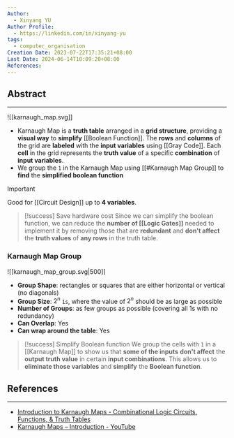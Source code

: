 ```yaml
---
Author:
  - Xinyang YU
Author Profile:
  - https://linkedin.com/in/xinyang-yu
tags:
  - computer_organisation
Creation Date: 2023-07-22T17:35:21+08:00
Last Date: 2024-06-14T10:09:20+08:00
References: 
---
```

## Abstract
---
![[karnaugh_map.svg]]


- Karnaugh Map is a **truth table** arranged in a **grid structure**, providing a **visual way** to **simplify** [[Boolean Function]]. The **rows** and **columns** of the grid are **labeled** with the **input variables** using [[Gray Code]]. Each **cell** in the grid represents the **truth value** of a specific **combination** of **input variables**.
- We group the `1` in the Karnaugh Map using  [[#Karnaugh Map Group]] to **find** the **simplified boolean function**


>[!important]
> Good for [[Circuit Design]] up to **4 variables**.

>[!success] Save hardware cost
> Since we can simplify the boolean function, we can reduce the **number of [[Logic Gates]]** needed to implement it by removing those that are **redundant** and **don't affect** the **truth values** of **any rows** in the truth table.



### Karnaugh Map Group

![[karnaugh_map_group.svg|500]]

- **Group Shape**: rectangles or squares that are either horizontal or vertical (no diagonals)
- **Group Size**: $2^n$ `1s`, where the value of $2^n$ should be as large as possible
- **Number of Groups**: as few groups as possible (covering all 1s with no redundancy)
- **Can Overlap**: Yes
- **Can wrap around the table**: Yes


>[!success] Simplify Boolean function
> We group the cells with `1` in a [[Karnaugh Map]] to show us that **some of the inputs** **don't affect** the **output truth value** in certain **input combinations**.  This allows us to **eliminate those variables** and **simplify** the **Boolean function**.






## References
---
- [Introduction to Karnaugh Maps - Combinational Logic Circuits, Functions, & Truth Tables](https://youtu.be/RO5alU6PpSU?si=CYKjwSRP__toOpWw "https://youtu.be/RO5alU6PpSU?si=CYKjwSRP__toOpWw")
- [Karnaugh Maps – Introduction - YouTube](https://youtu.be/3vkMgTmieZI?si=9S32eNblFRabofzH)
